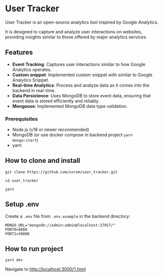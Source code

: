 # User Tracker

User Tracker is an open-source analytics tool inspired by Google Analytics.

It is designed to capture and analyze user interactions on websites, providing insights similar to those offered by major analytics services.

## Features

- **Event Tracking**: Captures user interactions similar to how Google Analytics operates.
- **Custom snippet**: Implemented custom snippet with similar to Google Analytics Snippet.
- **Real-time Analytics**: Process and analyze data as it comes into the backend in real-time.
- **Data Persistence**: Uses MongoDB to store event data, ensuring that event data is stored efficiently and reliably.
- **Mongoose**: Implemented MongoDB data type validation.

### Prerequisites

- Node.js (v18 or newer recommended)
- MongoDB (or use docker compose in backend project `yarn mongo:start`)
- yarn

## How to clone and install

```
git clone https://github.com/xxrom/user_tracker.git

cd user_tracker

yarn
```

## Setup .env

Create a `.env` file from `.env.example` in the backend directory:

```
MONGO_URL="mongodb://admin:admin@localhost:27017/"
PORT0=8888
PORT1=50000
```

## How to run project

```
yarn dev
```

Navigate to [http://localhost:3000/1.html](http://localhost:3000/1.html)
